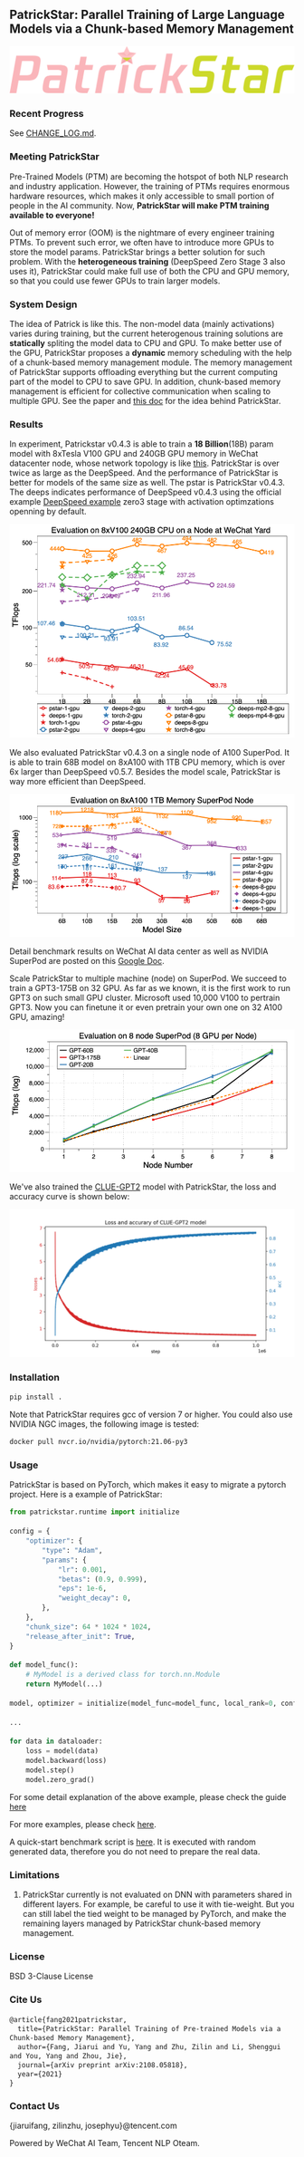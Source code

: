 ## PatrickStar: Parallel Training of Large Language Models via a Chunk-based Memory Management

![logo](./logo.png)

### Recent Progress
See [CHANGE_LOG.md](./CHANGE_LOG.md).

### Meeting PatrickStar
Pre-Trained Models (PTM) are becoming the hotspot of both NLP research and industry application. However, the training of PTMs requires enormous hardware resources, which makes it only accessible to small portion of people in the AI community. Now, **PatrickStar will make PTM training available to everyone!**

Out of memory error (OOM) is the nightmare of every engineer training PTMs. To prevent such error, we often have to introduce more GPUs to store the model params. PatrickStar brings a better solution for such problem. With the **heterogeneous training** (DeepSpeed Zero Stage 3 also uses it), PatrickStar could make full use of both the CPU and GPU memory, so that you could use fewer GPUs to train larger models.

### System Design
The idea of Patrick is like this. The non-model data (mainly activations) varies during training, but the current heterogenous training solutions are **statically** spliting the model data to CPU and GPU. To make better use of the GPU, PatrickStar proposes a **dynamic** memory scheduling with the help of a chunk-based memory management module. The memory management of PatrickStar supports offloading everything but the current computing part of the model to CPU to save GPU. In addition, chunk-based memory management is efficient for collective communication when scaling to multiple GPU.
See the paper and [this doc](./INSIDE.md) for the idea behind PatrickStar.

### Results
In experiment, Patrickstar v0.4.3 is able to train a **18 Billion**(18B) param model with 8xTesla V100 GPU and 240GB GPU memory in WeChat datacenter node, whose network topology is like [this](./doc/yard_network_fabric.md). PatrickStar is over twice as large as the DeepSpeed. And the performance of PatrickStar is better for models of the same size as well. The pstar is PatrickStar v0.4.3. The deeps indicates performance of DeepSpeed v0.4.3 using the official example [DeepSpeed example](https://github.com/microsoft/DeepSpeedExamples/blob/master/Megatron-LM-v1.1.5-ZeRO3/examples/ds_pretrain_gpt2-zero3.sh) zero3 stage with activation optimzations openning by default.

![alt perf](./doc/mgpu_scalability.png "performance testing result")

We also evaluated PatrickStar v0.4.3 on a single node of A100 SuperPod. It is able to train 68B model on 8xA100 with 1TB CPU memory, which is over 6x larger than DeepSpeed v0.5.7. Besides the model scale, PatrickStar is way more efficient than DeepSpeed.

![alt perf](./doc/one_node_perf_a100.png "performance testing result on SuperNode")

Detail benchmark results on WeChat AI data center as well as NVIDIA SuperPod are posted on this [Google Doc](https://docs.google.com/spreadsheets/d/136CWc_jA_2zC4h1r-6dzD4PrOvp6aw6uCDchEyQv6sE/edit?usp=sharing).


Scale PatrickStar to multiple machine (node) on SuperPod.
We succeed to train a GPT3-175B on 32 GPU. As far as we known, it is the first work
to run GPT3 on such small GPU cluster.
Microsoft used 10,000 V100 to pertrain GPT3.
Now you can finetune it or even pretrain your own one on 32 A100 GPU, amazing!

![alt perf](./doc/m_node_superpod.png "performance testing result on multiple Node of  SuperNode")


We've also trained the [CLUE-GPT2](https://huggingface.co/uer/gpt2-chinese-cluecorpussmall) model with PatrickStar, the loss and accuracy curve is shown below:

![CLUE-GPT2](./doc/clue-gpt2-loss-n-acc.png)

### Installation
```bash
pip install .
```

Note that PatrickStar requires gcc of version 7 or higher. You could also use NVIDIA NGC images, the following image is tested:

```bash
docker pull nvcr.io/nvidia/pytorch:21.06-py3
```

### Usage
PatrickStar is based on PyTorch, which makes it easy to migrate a pytorch project. Here is a example of PatrickStar:

```python
from patrickstar.runtime import initialize

config = {
    "optimizer": {
        "type": "Adam",
        "params": {
            "lr": 0.001,
            "betas": (0.9, 0.999),
            "eps": 1e-6,
            "weight_decay": 0,
        },
    },
    "chunk_size": 64 * 1024 * 1024,
    "release_after_init": True,
}

def model_func():
    # MyModel is a derived class for torch.nn.Module
    return MyModel(...)

model, optimizer = initialize(model_func=model_func, local_rank=0, config=config)

...

for data in dataloader:
    loss = model(data)
    model.backward(loss)
    model.step()
    model.zero_grad()
```

For some detail explanation of the above example, please check the guide [here](./GUIDE.md)

For more examples, please check [here](./examples).

A quick-start benchmark script is [here](./examples/run_transformers.sh). It is executed with random generated data, therefore you do not need to prepare the real data.


### Limitations

1. PatrickStar currently is not evaluated on DNN with parameters shared in different layers. For example, be careful to use it with tie-weight. But you can still label the tied weight to be managed by PyTorch, and make the remaining layers managed by PatrickStar chunk-based memory management.

### License
BSD 3-Clause License

### Cite Us
```
@article{fang2021patrickstar,
  title={PatrickStar: Parallel Training of Pre-trained Models via a Chunk-based Memory Management},
  author={Fang, Jiarui and Yu, Yang and Zhu, Zilin and Li, Shenggui and You, Yang and Zhou, Jie},
  journal={arXiv preprint arXiv:2108.05818},
  year={2021}
}
```

### Contact Us
{jiaruifang, zilinzhu, josephyu}@tencent.com

Powered by WeChat AI Team, Tencent NLP Oteam.
